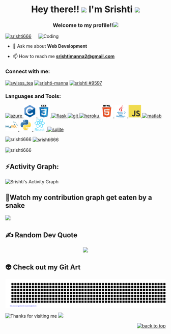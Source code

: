 <h1 align="center">Hey there!! <img src="https://media.giphy.com/media/hvRJCLFzcasrR4ia7z/giphy.gif" width="28">  I'm Srishti <img src="https://emojis.slackmojis.com/emojis/images/1531849430/4246/blob-sunglasses.gif?1531849430" width="30"/></h1>
<h3 align="center">Welcome to my profile!!<img src="https://media.giphy.com/media/VgCDAzcKvsR6OM0uWg/giphy.gif" width="50"></h3>
<img align="right" alt="Coding" width="400" src="https://miro.medium.com/max/828/1*qdAW1TjCN57h1lbuuzvchg.gif">


<p align="left"> <a href="https://github.com/ryo-ma/github-profile-trophy"><img src="https://github-profile-trophy.vercel.app/?username=srishti666" alt="srishti666" /></a> </p>



- 💬 Ask me about **Web Development**

- 📫 How to reach me **srishtimanna2@gmail.com**

<!-- <p align="center"> 
 <img src="https://komarev.com/ghpvc/?username=srishti666&label=Profile%20views&color=0e75b6&style=flat" alt="profile-views-count" />
 <img src="https://img.shields.io/github/followers/srishti666?label=Followers&style=social" alt="followers-count"> 
</p> -->

<h3 align="left">Connect with me:</h3>
<p align="left">
<a href="https://twitter.com/swisss_tea" target="blank"><img align="center" src="https://raw.githubusercontent.com/rahuldkjain/github-profile-readme-generator/master/src/images/icons/Social/twitter.svg" alt="swisss_tea" height="30" width="40" /></a>
<a href="https://linkedin.com/in/srishti-manna" target="blank"><img align="center" src="https://raw.githubusercontent.com/rahuldkjain/github-profile-readme-generator/master/src/images/icons/Social/linked-in-alt.svg" alt="srishti-manna" height="30" width="40" /></a>
<a href="https://discord.gg/srishti #9597" target="blank"><img align="center" src="https://raw.githubusercontent.com/rahuldkjain/github-profile-readme-generator/master/src/images/icons/Social/discord.svg" alt="srishti #9597" height="30" width="40" /></a>
</p>


<h3 align="left">Languages and Tools:</h3>
<p align="left"> <a href="https://azure.microsoft.com/en-in/" target="_blank" rel="noreferrer"> <img src="https://www.vectorlogo.zone/logos/microsoft_azure/microsoft_azure-icon.svg" alt="azure" width="40" height="40"/> </a> <a href="https://www.cprogramming.com/" target="_blank" rel="noreferrer"> <img src="https://raw.githubusercontent.com/devicons/devicon/master/icons/c/c-original.svg" alt="c" width="40" height="40"/> </a> <a href="https://www.w3schools.com/css/" target="_blank" rel="noreferrer"> <img src="https://raw.githubusercontent.com/devicons/devicon/master/icons/css3/css3-original-wordmark.svg" alt="css3" width="40" height="40"/> </a> <a href="https://flask.palletsprojects.com/" target="_blank" rel="noreferrer"> <img src="https://www.vectorlogo.zone/logos/pocoo_flask/pocoo_flask-icon.svg" alt="flask" width="40" height="40"/> </a> <a href="https://git-scm.com/" target="_blank" rel="noreferrer"> <img src="https://www.vectorlogo.zone/logos/git-scm/git-scm-icon.svg" alt="git" width="40" height="40"/> </a> <a href="https://heroku.com" target="_blank" rel="noreferrer"> <img src="https://www.vectorlogo.zone/logos/heroku/heroku-icon.svg" alt="heroku" width="40" height="40"/> </a> <a href="https://www.w3.org/html/" target="_blank" rel="noreferrer"> <img src="https://raw.githubusercontent.com/devicons/devicon/master/icons/html5/html5-original-wordmark.svg" alt="html5" width="40" height="40"/> </a> <a href="https://www.java.com" target="_blank" rel="noreferrer"> <img src="https://raw.githubusercontent.com/devicons/devicon/master/icons/java/java-original.svg" alt="java" width="40" height="40"/> </a> <a href="https://developer.mozilla.org/en-US/docs/Web/JavaScript" target="_blank" rel="noreferrer"> <img src="https://raw.githubusercontent.com/devicons/devicon/master/icons/javascript/javascript-original.svg" alt="javascript" width="40" height="40"/> </a> <a href="https://www.mathworks.com/" target="_blank" rel="noreferrer"> <img src="https://upload.wikimedia.org/wikipedia/commons/2/21/Matlab_Logo.png" alt="matlab" width="40" height="40"/> </a> <a href="https://www.mysql.com/" target="_blank" rel="noreferrer"> <img src="https://raw.githubusercontent.com/devicons/devicon/master/icons/mysql/mysql-original-wordmark.svg" alt="mysql" width="40" height="40"/> </a> <a href="https://www.python.org" target="_blank" rel="noreferrer"> <img src="https://raw.githubusercontent.com/devicons/devicon/master/icons/python/python-original.svg" alt="python" width="40" height="40"/> </a> <a href="https://reactjs.org/" target="_blank" rel="noreferrer"> <img src="https://raw.githubusercontent.com/devicons/devicon/master/icons/react/react-original-wordmark.svg" alt="react" width="40" height="40"/> </a> <a href="https://www.sqlite.org/" target="_blank" rel="noreferrer"> <img src="https://www.vectorlogo.zone/logos/sqlite/sqlite-icon.svg" alt="sqlite" width="40" height="40"/> </a> </p>

<p><img align="left" src="https://github-readme-stats.vercel.app/api/top-langs?username=srishti666&show_icons=true&locale=en&layout=compact" alt="srishti666" /></p>

<p>&nbsp;<img align="center" src="https://github-readme-stats.vercel.app/api?username=srishti666&show_icons=true&locale=en" alt="srishti666" /></p>

<p><img align="center" src="https://github-readme-streak-stats.herokuapp.com/?user=srishti666&" alt="srishti666" /></p>

                                                                                      
                                                                                                                             
 <h2 align="left">⚡Activity Graph:</h2>
  <a><img alt="Srishti's Activity Graph" src="https://github-readme-activity-graph.cyclic.app/graph?username=srishti666&theme=react-dark&hide_border=true" /></a>      


 <h2 align="left">🐍Watch my contribution graph get eaten by a snake</h2>
<img  src="https://github.com/srishti666/srishti666/blob/output/github-contribution-grid-snake.gif"/>   

 <h2 align="left">✍️ Random Dev Quote</h2>
  <div align="center">  
<img  src="https://quotes-github-readme.vercel.app/api?type=horizontal&theme=radical" width="550px"/>
    </div>  
    
<h2 align="left">👽 Check out my Git Art</h2>
  <div align="center">  
<p><img align="center" src="gitartwork.svg" /></p>
   </div>  
    

<img height="120" alt="Thanks for visiting me" width="100%" src="https://raw.githubusercontent.com/BrunnerLivio/brunnerlivio/master/images/marquee.svg" />

 <img  src="https://raw.githubusercontent.com/Trilokia/Trilokia/379277808c61ef204768a61bbc5d25bc7798ccf1/bottom_header.svg" />

<p align="right"><a href="#top"><img src="https://img.shields.io/static/v1?label&message=back+to+top&color=0d2a52&style=for-the-badge&logo" alt="back to top" /></a></p>
